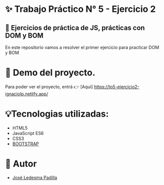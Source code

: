 # ✨ Trabajo Práctico N° 5 - Ejercicio 2

## 📓 Ejercicios de práctica de JS, prácticas con DOM y BOM

En este repositorio vamos a resolver el primer ejercicio para practicar DOM y BOM
# 🎇 Demo del proyecto.

Para poder ver el proyecto, entrá 👉 [Aqui] https://tp5-ejercicio2-ignaciolp.netlify.app/

# 💡Tecnologias utilizadas:

- HTML5
- JavaScript ES6
- CSS3
- [BOOTSTRAP](https://getbootstrap.com/docs/5.3/getting-started/introduction/)

# 📢 Autor

- [José Ledesma Padilla](https://github.com/ledesmapadilla)
